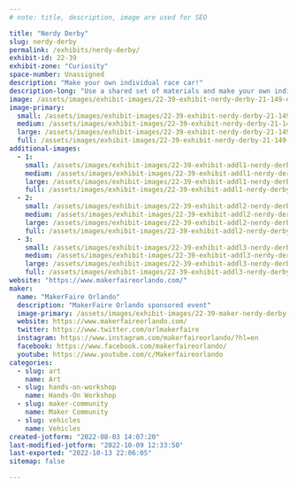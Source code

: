 ```yaml
---
# note: title, description, image are used for SEO

title: "Nerdy Derby"
slug: nerdy-derby
permalink: /exhibits/nerdy-derby/
exhibit-id: 22-39
exhibit-zone: "Curiosity"
space-number: Unassigned
description: "Make your own individual race car!"
description-long: "Use a shared set of materials and make your own individual race car. You can them race it against two other cars!"
image: /assets/images/exhibit-images/22-39-exhibit-nerdy-derby-21-149-exhibit-nerdy-derby-44146489990-e297d06ac1-c-large-large.jpg
image-primary: 
  small: /assets/images/exhibit-images/22-39-exhibit-nerdy-derby-21-149-exhibit-nerdy-derby-44146489990-e297d06ac1-c-large-small.jpg
  medium: /assets/images/exhibit-images/22-39-exhibit-nerdy-derby-21-149-exhibit-nerdy-derby-44146489990-e297d06ac1-c-large-medium.jpg
  large: /assets/images/exhibit-images/22-39-exhibit-nerdy-derby-21-149-exhibit-nerdy-derby-44146489990-e297d06ac1-c-large-large.jpg
  full: /assets/images/exhibit-images/22-39-exhibit-nerdy-derby-21-149-exhibit-nerdy-derby-44146489990-e297d06ac1-c-large-full.jpg
additional-images: 
  - 1:
    small: /assets/images/exhibit-images/22-39-exhibit-addl1-nerdy-derby-49107570566-d46807f4b3-c-small.jpg
    medium: /assets/images/exhibit-images/22-39-exhibit-addl1-nerdy-derby-49107570566-d46807f4b3-c-medium.jpg
    large: /assets/images/exhibit-images/22-39-exhibit-addl1-nerdy-derby-49107570566-d46807f4b3-c-large.jpg
    full: /assets/images/exhibit-images/22-39-exhibit-addl1-nerdy-derby-49107570566-d46807f4b3-c-full.jpg
  - 2:
    small: /assets/images/exhibit-images/22-39-exhibit-addl2-nerdy-derby-51702236312-eda0192a34-c-small.jpg
    medium: /assets/images/exhibit-images/22-39-exhibit-addl2-nerdy-derby-51702236312-eda0192a34-c-medium.jpg
    large: /assets/images/exhibit-images/22-39-exhibit-addl2-nerdy-derby-51702236312-eda0192a34-c-large.jpg
    full: /assets/images/exhibit-images/22-39-exhibit-addl2-nerdy-derby-51702236312-eda0192a34-c-full.jpg
  - 3:
    small: /assets/images/exhibit-images/22-39-exhibit-addl3-nerdy-derby-51702237012-c9ee9f37c8-c-small.jpg
    medium: /assets/images/exhibit-images/22-39-exhibit-addl3-nerdy-derby-51702237012-c9ee9f37c8-c-medium.jpg
    large: /assets/images/exhibit-images/22-39-exhibit-addl3-nerdy-derby-51702237012-c9ee9f37c8-c-large.jpg
    full: /assets/images/exhibit-images/22-39-exhibit-addl3-nerdy-derby-51702237012-c9ee9f37c8-c-full.jpg
website: "https://www.makerfaireorlando.com/"
maker: 
  name: "MakerFaire Orlando"
  description: "MakerFaire Orlando sponsored event"
  image-primary: /assets/images/exhibit-images/22-39-maker-nerdy-derby-21-142-maker-learn-to-solder-download-medium-medium.png
  website: https://www.makerfaireorlando.com/
  twitter: https://www.twitter.com/orlmakerfaire
  instagram: https://www.instagram.com/makerfaireorlando/?hl=en
  facebook: https://www.facebook.com/makerfaireorlando/
  youtube: https://www.youtube.com/c/Makerfaireorlando
categories: 
  - slug: art
    name: Art
  - slug: hands-on-workshop
    name: Hands-On Workshop
  - slug: maker-community
    name: Maker Community
  - slug: vehicles
    name: Vehicles
created-jotform: "2022-08-03 14:07:20"
last-modified-jotform: "2022-10-09 12:33:50"
last-exported: "2022-10-13 22:06:05"
sitemap: false

---
```

